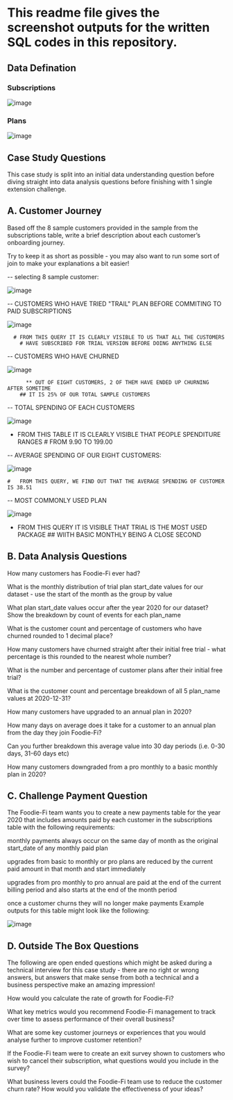 # This readme file gives the screenshot outputs for the written SQL codes in this repository.


## Data Defination


### Subscriptions


![image](https://github.com/Prithak8/8_WEEK_SQL_CHALLENGE/assets/109690999/968b1d95-e660-48ae-ae9e-b648450b0603)


### Plans


![image](https://github.com/Prithak8/8_WEEK_SQL_CHALLENGE/assets/109690999/7b13e4d7-db59-4731-a592-52e54f33300b)




## Case Study Questions


This case study is split into an initial data understanding question before diving straight into data analysis questions before finishing with 1 single extension challenge.


## A. Customer Journey

Based off the 8 sample customers provided in the sample from the subscriptions table, write a brief description about each customer’s onboarding journey.

Try to keep it as short as possible - you may also want to run some sort of join to make your explanations a bit easier!


-- selecting 8 sample customer:

![image](https://github.com/Prithak8/8_WEEK_SQL_CHALLENGE/assets/109690999/eeaaa291-6e9b-49a0-b25c-8c0ca41a90c9)


-- CUSTOMERS WHO HAVE TRIED "TRAIL" PLAN BEFORE COMMITING TO PAID SUBSCRIPTIONS

![image](https://github.com/Prithak8/8_WEEK_SQL_CHALLENGE/assets/109690999/2a7b90c9-919b-4373-88a6-e2ec42e211c6)


      # FROM THIS QUERY IT IS CLEARLY VISIBLE TO US THAT ALL THE CUSTOMERS
        # HAVE SUBSCRIBED FOR TRIAL VERSION BEFORE DOING ANYTHING ELSE


-- CUSTOMERS WHO HAVE CHURNED

![image](https://github.com/Prithak8/8_WEEK_SQL_CHALLENGE/assets/109690999/fa0dfd37-7fac-460e-b9a9-cfe0980bcaca)

          ** OUT OF EIGHT CUSTOMERS, 2 OF THEM HAVE ENDED UP CHURNING AFTER SOMETIME
        ## IT IS 25% OF OUR TOTAL SAMPLE CUSTOMERS


-- TOTAL SPENDING OF EACH CUSTOMERS


![image](https://github.com/Prithak8/8_WEEK_SQL_CHALLENGE/assets/109690999/5a17fd53-2b56-4ca5-bca8-ccaca2f04702)


* FROM THIS TABLE IT IS CLEARLY VISIBLE THAT PEOPLE SPENDITURE RANGES
        # FROM 9.90 TO 199.00


-- AVERAGE SPENDING OF OUR EIGHT CUSTOMERS:


![image](https://github.com/Prithak8/8_WEEK_SQL_CHALLENGE/assets/109690999/35c95b7f-bd29-4e79-ae5f-440c67113200)

    #	FROM THIS QUERY, WE FIND OUT THAT THE AVERAGE SPENDING OF CUSTOMER IS 38.51 


-- MOST COMMONLY USED PLAN 

![image](https://github.com/Prithak8/8_WEEK_SQL_CHALLENGE/assets/109690999/871940c8-9c3a-4718-ab91-f7c81c5fa762)

* FROM THIS QUERY IT IS VISIBLE THAT TRIAL IS THE MOST USED PACKAGE
		## WIITH BASIC MONTHLY BEING A CLOSE SECOND


  
## B. Data Analysis Questions


How many customers has Foodie-Fi ever had?

What is the monthly distribution of trial plan start_date values for our dataset - use the start of the month as the group by value

What plan start_date values occur after the year 2020 for our dataset? Show the breakdown by count of events for each plan_name

What is the customer count and percentage of customers who have churned rounded to 1 decimal place?

How many customers have churned straight after their initial free trial - what percentage is this rounded to the nearest whole number?

What is the number and percentage of customer plans after their initial free trial?

What is the customer count and percentage breakdown of all 5 plan_name values at 2020-12-31?

How many customers have upgraded to an annual plan in 2020?

How many days on average does it take for a customer to an annual plan from the day they join Foodie-Fi?

Can you further breakdown this average value into 30 day periods (i.e. 0-30 days, 31-60 days etc)

How many customers downgraded from a pro monthly to a basic monthly plan in 2020?



## C. Challenge Payment Question


The Foodie-Fi team wants you to create a new payments table for the year 2020 that includes amounts paid by each customer in the subscriptions table with the following requirements:

monthly payments always occur on the same day of month as the original start_date of any monthly paid plan

upgrades from basic to monthly or pro plans are reduced by the current paid amount in that month and start immediately

upgrades from pro monthly to pro annual are paid at the end of the current billing period and also starts at the end of the month period

once a customer churns they will no longer make payments
Example outputs for this table might look like the following:



![image](https://github.com/Prithak8/8_WEEK_SQL_CHALLENGE/assets/109690999/087cc141-7915-46b7-a719-6f32fbfce5b2)



## D. Outside The Box Questions


The following are open ended questions which might be asked during a technical interview for this case study - there are no right or wrong answers, but answers that make sense from both a technical and a business perspective make an amazing impression!


How would you calculate the rate of growth for Foodie-Fi?

What key metrics would you recommend Foodie-Fi management to track over time to assess performance of their overall business?

What are some key customer journeys or experiences that you would analyse further to improve customer retention?

If the Foodie-Fi team were to create an exit survey shown to customers who wish to cancel their subscription, what questions would you include in the survey?

What business levers could the Foodie-Fi team use to reduce the customer churn rate? How would you validate the effectiveness of your ideas?
